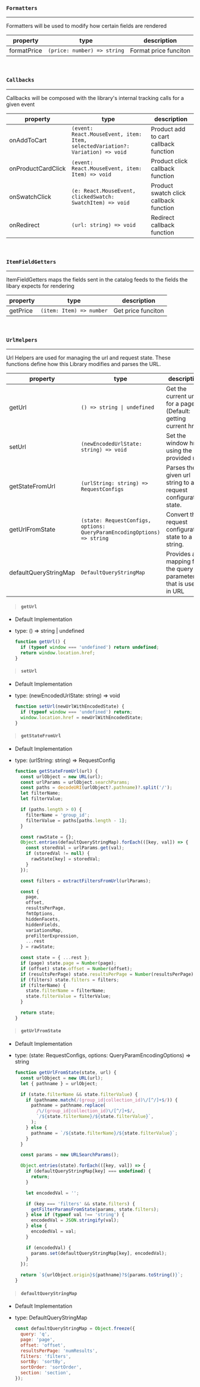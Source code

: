### `Formatters`

---

Formatters will be used to modify how certain fields are rendered

| property    | type                        | description           |
| ----------- | --------------------------- | --------------------- |
| formatPrice | `(price: number) => string` | Format price funciton |

<br>

### `Callbacks`

---

Callbacks will be composed with the library's internal tracking calls for a given event

| property           | type                                                                           | description                            |
| ------------------ | ------------------------------------------------------------------------------ | -------------------------------------- |
| onAddToCart        | `(event: React.MouseEvent, item: Item, selectedVariation?: Variation) => void` | Product add to cart callback function  |
| onProductCardClick | `(event: React.MouseEvent, item: Item) => void`                                | Product click callback function        |
| onSwatchClick      | `(e: React.MouseEvent, clickedSwatch: SwatchItem) => void`                     | Product swatch click callback function |
| onRedirect         | `(url: string) => void`                                                        | Redirect callback function             |

<br>

### `ItemFieldGetters`

---

ItemFieldGetters maps the fields sent in the catalog feeds to the fields the libary expects for rendering

| property | type                     | description        |
| -------- | ------------------------ | ------------------ |
| getPrice | `(item: Item) => number` | Get price funciton |

<br>

### `UrlHelpers`

---

Url Helpers are used for managing the url and request state. These functions define how this Library modifies and parses the URL.

| property              | type                                                                    | description                                                     |
| --------------------- | ----------------------------------------------------------------------- | --------------------------------------------------------------- |
| getUrl                | `() => string \| undefined`                                             | Get the current url for a page (Default: getting current href)  |
| setUrl                | `(newEncodedUrlState: string) => void`                                  | Set the window href using the provided url                      |
| getStateFromUrl       | `(urlString: string) => RequestConfigs`                                 | Parses the given url string to a request configuration state.   |
| getUrlFromState       | `(state: RequestConfigs, options: QueryParamEncodingOptions) => string` | Convert the request configuration state to a url string.        |
| defaultQueryStringMap | `DefaultQueryStringMap`                                                 | Provides a mapping for the query parameters that is used in URL |

> #### `getUrl`

- Default Implementation
- type: () => string \| undefined

  ```javascript
  function getUrl() {
    if (typeof window === 'undefined') return undefined;
    return window.location.href;
  }
  ```

> #### `setUrl`

- Default Implementation
- type: (newEncodedUrlState: string) => void

  ```javascript
  function setUrl(newUrlWithEncodedState) {
    if (typeof window === 'undefined') return;
    window.location.href = newUrlWithEncodedState;
  }
  ```

> #### `getStateFromUrl`

- Default Implementation
- type: (urlString: string) => RequestConfig

  ```javascript
  function getStateFromUrl(url) {
    const urlObject = new URL(url);
    const urlParams = urlObject.searchParams;
    const paths = decodeURI(urlObject?.pathname)?.split('/');
    let filterName;
    let filterValue;

    if (paths.length > 0) {
      filterName = 'group_id';
      filterValue = paths[paths.length - 1];
    }

    const rawState = {};
    Object.entries(defaultQueryStringMap).forEach(([key, val]) => {
      const storedVal = urlParams.get(val);
      if (storedVal != null) {
        rawState[key] = storedVal;
      }
    });

    const filters = extractFiltersFromUrl(urlParams);

    const {
      page,
      offset,
      resultsPerPage,
      fmtOptions,
      hiddenFacets,
      hiddenFields,
      variationsMap,
      preFilterExpression,
      ...rest
    } = rawState;

    const state = { ...rest };
    if (page) state.page = Number(page);
    if (offset) state.offset = Number(offset);
    if (resultsPerPage) state.resultsPerPage = Number(resultsPerPage);
    if (filters) state.filters = filters;
    if (filterName) {
      state.filterName = filterName;
      state.filterValue = filterValue;
    }

    return state;
  }
  ```

> #### `getUrlFromState`

- Default Implementation
- type: (state: RequestConfigs, options: QueryParamEncodingOptions) => string

  ```javascript
  function getUrlFromState(state, url) {
    const urlObject = new URL(url);
    let { pathname } = urlObject;

    if (state.filterName && state.filterValue) {
      if (pathname.match(/(group_id|collection_id)\/[^/]+$/)) {
        pathname = pathname.replace(
          /\/(group_id|collection_id)\/[^/]+$/,
          `/${state.filterName}/${state.filterValue}`,
        );
      } else {
        pathname = `/${state.filterName}/${state.filterValue}`;
      }
    }

    const params = new URLSearchParams();

    Object.entries(state).forEach(([key, val]) => {
      if (defaultQueryStringMap[key] === undefined) {
        return;
      }

      let encodedVal = '';

      if (key === 'filters' && state.filters) {
        getFilterParamsFromState(params, state.filters);
      } else if (typeof val !== 'string') {
        encodedVal = JSON.stringify(val);
      } else {
        encodedVal = val;
      }

      if (encodedVal) {
        params.set(defaultQueryStringMap[key], encodedVal);
      }
    });

    return `${urlObject.origin}${pathname}?${params.toString()}`;
  }
  ```

> #### `defaultQueryStringMap`

- Default Implementation
- type: DefaultQueryStringMap

  ```javascript
  const defaultQueryStringMap = Object.freeze({
    query: 'q',
    page: 'page',
    offset: 'offset',
    resultsPerPage: 'numResults',
    filters: 'filters',
    sortBy: 'sortBy',
    sortOrder: 'sortOrder',
    section: 'section',
  });
  ```
